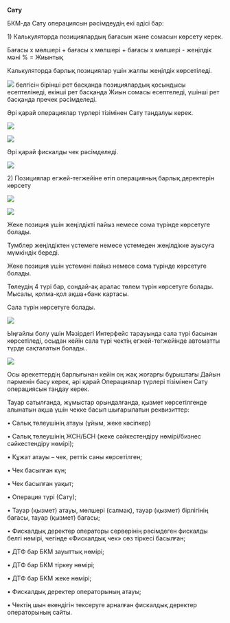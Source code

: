 **Сату**

БКМ-да Сату операциясын рәсімдеудің екі әдісі бар:

1\) Калькуляторда позициялардың бағасын және сомасын көрсету керек.

Бағасы х мөлшері + бағасы х мөлшері + бағасы х мөлшері - жеңілдік мәні % = Жиынтық

Калькуляторда барлық позициялар үшін жалпы жеңілдік көрсетіледі.

![](../assets/4011.png) белгісін бірінші рет басқанда позициялардың қосындысы есептелінеді, екінші рет басқанда Жиын сомасы есептеледі, үшінші рет басқанда пречек рәсімделеді.

Әрі қарай операциялар түрлері тізімінен Сату таңдалуы керек.

![](../assets/Simulator_Screen_Shot_-_iPhone_8_Plus_-_2018-04-10_at_17.27.21.jpg)

![](../assets/Simulator_Screen_Shot_-_iPhone_8_Plus_-_2018-04-10_at_17.27.32.jpg)

Әрі қарай фискалды чек рәсімделеді.

![](../assets/Simulator_Screen_Shot_-_iPhone_8_Plus_-_2018-04-10_at_17.27.48.jpg)

2\) Позициялар егжей-тегжейіне өтіп операцияның барлық деректерін көрсету

![](../assets/Simulator_Screen_Shot_-_iPhone_8_Plus_-_2018-04-10_at_17.33.421.jpg)

![](../assets/Simulator_Screen_Shot_-_iPhone_8_Plus_-_2018-04-10_at_17.37.13.jpg)

Жеке позиция үшін жеңілдікті пайыз немесе сома түрінде көрсетуге болады.

Тумблер жеңілдіктен үстемеге немесе үстемеден жеңілдікке ауысуға мүмкіндік береді.

Жеке позиция үшін үстемені пайыз немесе сома түрінде көрсетуге болады.

Төлеудің 4 түрі бар, сондай-ақ аралас төлем түрін көрсетуге болады. Мысалы, қолма-қол ақша+банк картасы.

Сала түрін көрсетуге болады.

![](../assets/Simulator_Screen_Shot_-_iPhone_8_Plus_-_2018-04-10_at_17.33.46.jpg)

Ыңғайлы болу үшін Мәзірдегі Интерфейс тарауында сала түрі басынан көрсетіледі, осыдан кейін сала түрі чектің егжей-тегжейінде автоматты түрде сақталатын болады..

![](../assets/Simulator_Screen_Shot_-_iPhone_8_Plus_-_2018-04-10_at_17.26.11.jpg)

Осы әрекеттердің барлығынан кейін оң жақ жоғарғы бұрыштағы Дайын пәрменін басу керек, әрі қарай Операциялар түрлері тізімінен Сату операциясын таңдау керек.

Тауар сатылғанда, жұмыстар орындалғанда, қызмет көрсетілгенде алынатын ақша үшін чекке басып шығарылатын реквизиттер:

• Салық төлеушінің атауы \(ұйым, жеке кәсіпкер\)

• Салық төлеушінің ЖСН/БСН \(жеке сәйкестендіру нөмірі/бизнес сәйкестендіру нөмірі\);

• Құжат атауы – чек, реттік саны көрсетілген;

• Чек басылған күн;

• Чек басылған уақыт;

• Операция түрі \(Сату\);

• Тауар \(қызмет\) атауы, мөлшері \(салмақ\), тауар \(қызмет\) бірлігінің бағасы, тауар \(қызмет\) бағасы;

• Фискалдық деректер операторы серверінің рәсімдеген фискалды белгі нөмірі, чегінде «Фискалдық чек» сөз тіркесі басылған;

• ДТФ бар БКМ зауыттық нөмірі;

• ДТФ бар БКМ тіркеу нөмірі;

• ДТФ бар БКМ жеке нөмірі;

• Фискалдық деректер операторының атауы;

• Чектің шын екендігін тексеруге арналған фискалдық деректер операторының сайты.

